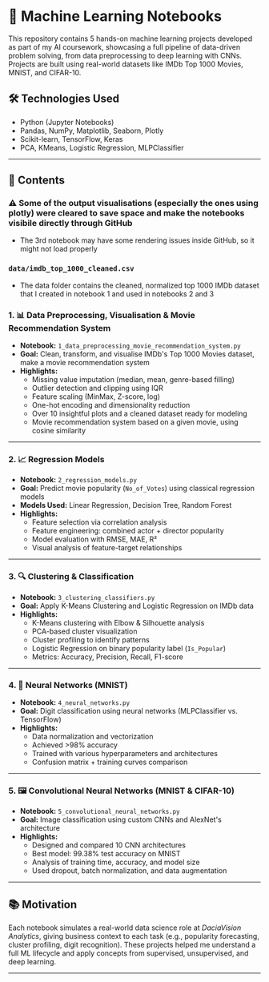# 🦠 Machine Learning Notebooks

This repository contains 5 hands-on machine learning projects developed as part of my AI coursework, showcasing a full pipeline of data-driven problem solving, from data preprocessing to deep learning with CNNs. Projects are built using real-world datasets like IMDb Top 1000 Movies, MNIST, and CIFAR-10.

## 🛠️ Technologies Used

- Python (Jupyter Notebooks)
- Pandas, NumPy, Matplotlib, Seaborn, Plotly
- Scikit-learn, TensorFlow, Keras
- PCA, KMeans, Logistic Regression, MLPClassifier

---

## 📁 Contents

### ⚠️ Some of the output visualisations (especially the ones using plotly) were cleared to save space and make the notebooks visibile directly through GitHub
  - The 3rd notebook may have some rendering issues inside GitHub, so it might not load properly

### `data/imdb_top_1000_cleaned.csv`
  - The data folder contains the cleaned, normalized top 1000 IMDb dataset that I created in notebook 1 and used in notebooks 2 and 3

### 1. 📊 Data Preprocessing, Visualisation & Movie Recommendation System
- **Notebook:** `1_data_preprocessing_movie_recommendation_system.py`
- **Goal:** Clean, transform, and visualise IMDb's Top 1000 Movies dataset, make a movie recommendation system
- **Highlights:**
  - Missing value imputation (median, mean, genre-based filling)
  - Outlier detection and clipping using IQR
  - Feature scaling (MinMax, Z-score, log)
  - One-hot encoding and dimensionality reduction
  - Over 10 insightful plots and a cleaned dataset ready for modeling
  - Movie recommendation system based on a given movie, using cosine similarity

---

### 2. 📈 Regression Models
- **Notebook:** `2_regression_models.py`
- **Goal:** Predict movie popularity (`No_of_Votes`) using classical regression models
- **Models Used:** Linear Regression, Decision Tree, Random Forest
- **Highlights:**
  - Feature selection via correlation analysis
  - Feature engineering: combined actor + director popularity
  - Model evaluation with RMSE, MAE, R²
  - Visual analysis of feature-target relationships

---

### 3. 🔍 Clustering & Classification
- **Notebook:** `3_clustering_classifiers.py`
- **Goal:** Apply K-Means Clustering and Logistic Regression on IMDb data
- **Highlights:**
  - K-Means clustering with Elbow & Silhouette analysis
  - PCA-based cluster visualization
  - Cluster profiling to identify patterns
  - Logistic Regression on binary popularity label (`Is_Popular`)
  - Metrics: Accuracy, Precision, Recall, F1-score

---

### 4. 🧠 Neural Networks (MNIST)
- **Notebook:** `4_neural_networks.py`
- **Goal:** Digit classification using neural networks (MLPClassifier vs. TensorFlow)
- **Highlights:**
  - Data normalization and vectorization
  - Achieved >98% accuracy
  - Trained with various hyperparameters and architectures
  - Confusion matrix + training curves comparison

---

### 5. 🖼️ Convolutional Neural Networks (MNIST & CIFAR-10)
- **Notebook:** `5_convolutional_neural_networks.py`
- **Goal:** Image classification using custom CNNs and AlexNet's architecture
- **Highlights:**
  - Designed and compared 10 CNN architectures
  - Best model: 99.38% test accuracy on MNIST
  - Analysis of training time, accuracy, and model size
  - Used dropout, batch normalization, and data augmentation

---


## 📚 Motivation

Each notebook simulates a real-world data science role at *DaciaVision Analytics*, giving business context to each task (e.g., popularity forecasting, cluster profiling, digit recognition). These projects helped me understand a full ML lifecycle and apply concepts from supervised, unsupervised, and deep learning.

---
